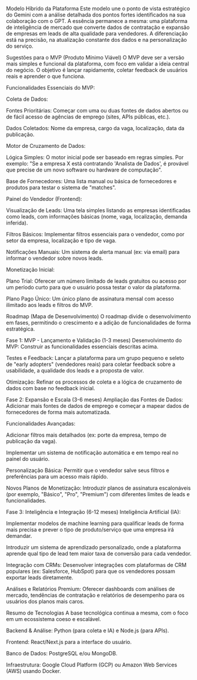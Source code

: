 Modelo Híbrido da Plataforma
Este modelo une o ponto de vista estratégico do Gemini com a análise detalhada dos pontos fortes identificados na sua colaboração com o GPT. A essência permanece a mesma: uma plataforma de inteligência de mercado que converte dados de contratação e expansão de empresas em leads de alta qualidade para vendedores. A diferenciação está na precisão, na atualização constante dos dados e na personalização do serviço.

Sugestões para o MVP (Produto Mínimo Viável)
O MVP deve ser a versão mais simples e funcional da plataforma, com foco em validar a ideia central do negócio. O objetivo é lançar rapidamente, coletar feedback de usuários reais e aprender o que funciona.

Funcionalidades Essenciais do MVP:

Coleta de Dados:

Fontes Prioritárias: Começar com uma ou duas fontes de dados abertos ou de fácil acesso de agências de emprego (sites, APIs públicas, etc.).

Dados Coletados: Nome da empresa, cargo da vaga, localização, data da publicação.

Motor de Cruzamento de Dados:

Lógica Simples: O motor inicial pode ser baseado em regras simples. Por exemplo: "Se a empresa X está contratando 'Analista de Dados', é provável que precise de um novo software ou hardware de computação".

Base de Fornecedores: Uma lista manual ou básica de fornecedores e produtos para testar o sistema de "matches".

Painel do Vendedor (Frontend):

Visualização de Leads: Uma tela simples listando as empresas identificadas como leads, com informações básicas (nome, vaga, localização, demanda inferida).

Filtros Básicos: Implementar filtros essenciais para o vendedor, como por setor da empresa, localização e tipo de vaga.

Notificações Manuais: Um sistema de alerta manual (ex: via email) para informar o vendedor sobre novos leads.

Monetização Inicial:

Plano Trial: Oferecer um número limitado de leads gratuitos ou acesso por um período curto para que o usuário possa testar o valor da plataforma.

Plano Pago Único: Um único plano de assinatura mensal com acesso ilimitado aos leads e filtros do MVP.

Roadmap (Mapa de Desenvolvimento)
O roadmap divide o desenvolvimento em fases, permitindo o crescimento e a adição de funcionalidades de forma estratégica.

Fase 1: MVP - Lançamento e Validação (1-3 meses)
Desenvolvimento do MVP: Construir as funcionalidades essenciais descritas acima.

Testes e Feedback: Lançar a plataforma para um grupo pequeno e seleto de "early adopters" (vendedores reais) para coletar feedback sobre a usabilidade, a qualidade dos leads e a proposta de valor.

Otimização: Refinar os processos de coleta e a lógica de cruzamento de dados com base no feedback inicial.

Fase 2: Expansão e Escala (3-6 meses)
Ampliação das Fontes de Dados: Adicionar mais fontes de dados de emprego e começar a mapear dados de fornecedores de forma mais automatizada.

Funcionalidades Avançadas:

Adicionar filtros mais detalhados (ex: porte da empresa, tempo de publicação da vaga).

Implementar um sistema de notificação automática e em tempo real no painel do usuário.

Personalização Básica: Permitir que o vendedor salve seus filtros e preferências para um acesso mais rápido.

Novos Planos de Monetização: Introduzir planos de assinatura escalonáveis (por exemplo, "Básico", "Pro", "Premium") com diferentes limites de leads e funcionalidades.

Fase 3: Inteligência e Integração (6-12 meses)
Inteligência Artificial (IA):

Implementar modelos de machine learning para qualificar leads de forma mais precisa e prever o tipo de produto/serviço que uma empresa irá demandar.

Introduzir um sistema de aprendizado personalizado, onde a plataforma aprende qual tipo de lead tem maior taxa de conversão para cada vendedor.

Integração com CRMs: Desenvolver integrações com plataformas de CRM populares (ex: Salesforce, HubSpot) para que os vendedores possam exportar leads diretamente.

Análises e Relatórios Premium: Oferecer dashboards com análises de mercado, tendências de contratação e relatórios de desempenho para os usuários dos planos mais caros.

Resumo de Tecnologias
A base tecnológica continua a mesma, com o foco em um ecossistema coeso e escalável.

Backend & Análise: Python (para coleta e IA) e Node.js (para APIs).

Frontend: React/Next.js para a interface do usuário.

Banco de Dados: PostgreSQL e/ou MongoDB.

Infraestrutura: Google Cloud Platform (GCP) ou Amazon Web Services (AWS) usando Docker.